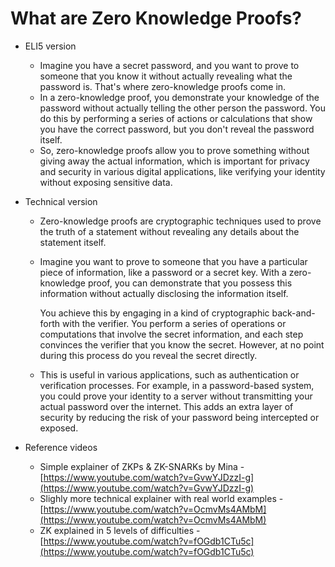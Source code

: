 # What are Zero Knowledge Proofs?

*   ELI5 version

    * Imagine you have a secret password, and you want to prove to someone that you know it without actually revealing what the password is. That's where zero-knowledge proofs come in.
    * In a zero-knowledge proof, you demonstrate your knowledge of the password without actually telling the other person the password. You do this by performing a series of actions or calculations that show you have the correct password, but you don't reveal the password itself.
    * So, zero-knowledge proofs allow you to prove something without giving away the actual information, which is important for privacy and security in various digital applications, like verifying your identity without exposing sensitive data.


*   Technical version

    * Zero-knowledge proofs are cryptographic techniques used to prove the truth of a statement without revealing any details about the statement itself.&#x20;
    *   Imagine you want to prove to someone that you have a particular piece of information, like a password or a secret key. With a zero-knowledge proof, you can demonstrate that you possess this information without actually disclosing the information itself.

        You achieve this by engaging in a kind of cryptographic back-and-forth with the verifier. You perform a series of operations or computations that involve the secret information, and each step convinces the verifier that you know the secret. However, at no point during this process do you reveal the secret directly.
    * This is useful in various applications, such as authentication or verification processes. For example, in a password-based system, you could prove your identity to a server without transmitting your actual password over the internet. This adds an extra layer of security by reducing the risk of your password being intercepted or exposed.


* Reference videos
  * Simple explainer of ZKPs & ZK-SNARKs by Mina - [https://www.youtube.com/watch?v=GvwYJDzzI-g](https://www.youtube.com/watch?v=GvwYJDzzI-g)
  * Slighly more technical explainer with real world examples - [https://www.youtube.com/watch?v=OcmvMs4AMbM](https://www.youtube.com/watch?v=OcmvMs4AMbM)
  * ZK explained in 5 levels of difficulties - [https://www.youtube.com/watch?v=fOGdb1CTu5c](https://www.youtube.com/watch?v=fOGdb1CTu5c)
